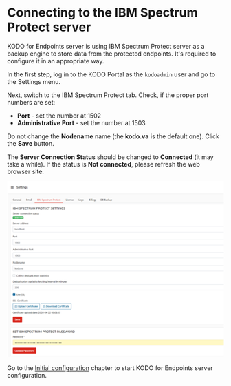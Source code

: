 # Connecting to the IBM Spectrum  Protect server

KODO for Endpoints server is using IBM Spectrum Protect server as a backup engine to store data from the protected endpoints. It's required to configure it in an appropriate way.

In the first step, log in to  the KODO Portal as the `kodoadmin` user and go to the Settings menu.

Next, switch to the IBM Spectrum Protect tab. Check, if the proper port numbers are set:

* **Port** - set the number at 1502 
* **Administrative Port** - set the number at 1503

Do not change the **Nodename** name \(the **kodo.va** is the default one\). Click the **Save** button.

The **Server Connection Status** should be changed to **Connected** \(it may take a while\).  If the status is **Not connected**, please refresh the web browser site.

![](../../../.gitbook/assets/image%20%2814%29.png)

Go to the [Initial configuration](../../initial-configuration.md) chapter to start KODO for Endpoints server configuration.

